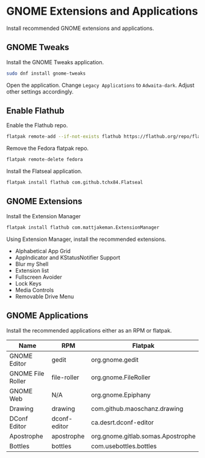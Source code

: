 # GNOME Extensions and Applications

Install recommended GNOME extensions and applications.

## GNOME Tweaks

Install the GNOME Tweaks application.

```sh
sudo dnf install gnome-tweaks
```

Open the application. Change `Legacy Applications` to `Adwaita-dark`. Adjust other settings accordingly.

## Enable Flathub

Enable the Flathub repo.

```sh
flatpak remote-add --if-not-exists flathub https://flathub.org/repo/flathub.flatpakrepo
```

Remove the Fedora flatpak repo.

```sh
flatpak remote-delete fedora
```

Install the Flatseal application.

```sh
flatpak install flathub com.github.tchx84.Flatseal
```

## GNOME Extensions

Install the Extension Manager

```sh
flatpak install flathub com.mattjakeman.ExtensionManager
```

Using Extension Manager, install the recommended extensions.

* Alphabetical App Grid
* AppIndicator and KStatusNotifier Support
* Blur my Shell
* Extension list
* Fullscreen Avoider
* Lock Keys
* Media Controls
* Removable Drive Menu

## GNOME Applications

Install the recommended applications either as an RPM or flatpak.

| Name | RPM | Flatpak |
| -- | -- | -- |
| GNOME Editor | gedit | org.gnome.gedit |
| GNOME File Roller | file-roller | org.gnome.FileRoller |
| GNOME Web | N/A | org.gnome.Epiphany |
| Drawing | drawing | com.github.maoschanz.drawing |
| DConf Editor | dconf-editor | ca.desrt.dconf-editor |
| Apostrophe | apostrophe | org.gnome.gitlab.somas.Apostrophe |
| Bottles | bottles | com.usebottles.bottles |

